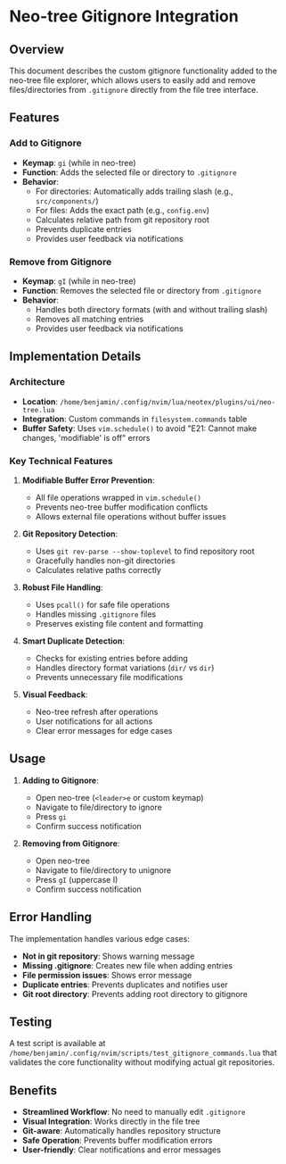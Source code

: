# Neo-tree Gitignore Integration

## Overview

This document describes the custom gitignore functionality added to the neo-tree file explorer, which allows users to easily add and remove files/directories from `.gitignore` directly from the file tree interface.

## Features

### Add to Gitignore
- **Keymap**: `gi` (while in neo-tree)
- **Function**: Adds the selected file or directory to `.gitignore`
- **Behavior**: 
  - For directories: Automatically adds trailing slash (e.g., `src/components/`)
  - For files: Adds the exact path (e.g., `config.env`)
  - Calculates relative path from git repository root
  - Prevents duplicate entries
  - Provides user feedback via notifications

### Remove from Gitignore
- **Keymap**: `gI` (while in neo-tree) 
- **Function**: Removes the selected file or directory from `.gitignore`
- **Behavior**:
  - Handles both directory formats (with and without trailing slash)
  - Removes all matching entries
  - Provides user feedback via notifications

## Implementation Details

### Architecture
- **Location**: `/home/benjamin/.config/nvim/lua/neotex/plugins/ui/neo-tree.lua`
- **Integration**: Custom commands in `filesystem.commands` table
- **Buffer Safety**: Uses `vim.schedule()` to avoid "E21: Cannot make changes, 'modifiable' is off" errors

### Key Technical Features

1. **Modifiable Buffer Error Prevention**:
   - All file operations wrapped in `vim.schedule()` 
   - Prevents neo-tree buffer modification conflicts
   - Allows external file operations without buffer issues

2. **Git Repository Detection**:
   - Uses `git rev-parse --show-toplevel` to find repository root
   - Gracefully handles non-git directories
   - Calculates relative paths correctly

3. **Robust File Handling**:
   - Uses `pcall()` for safe file operations
   - Handles missing `.gitignore` files
   - Preserves existing file content and formatting

4. **Smart Duplicate Detection**:
   - Checks for existing entries before adding
   - Handles directory format variations (`dir/` vs `dir`)
   - Prevents unnecessary file modifications

5. **Visual Feedback**:
   - Neo-tree refresh after operations
   - User notifications for all actions
   - Clear error messages for edge cases

## Usage

1. **Adding to Gitignore**:
   - Open neo-tree (`<leader>e` or custom keymap)
   - Navigate to file/directory to ignore
   - Press `gi`
   - Confirm success notification

2. **Removing from Gitignore**:
   - Open neo-tree
   - Navigate to file/directory to unignore
   - Press `gI` (uppercase I)
   - Confirm success notification

## Error Handling

The implementation handles various edge cases:

- **Not in git repository**: Shows warning message
- **Missing .gitignore**: Creates new file when adding entries
- **File permission issues**: Shows error message
- **Duplicate entries**: Prevents duplicates and notifies user
- **Git root directory**: Prevents adding root directory to gitignore

## Testing

A test script is available at `/home/benjamin/.config/nvim/scripts/test_gitignore_commands.lua` that validates the core functionality without modifying actual git repositories.

## Benefits

- **Streamlined Workflow**: No need to manually edit `.gitignore`
- **Visual Integration**: Works directly in the file tree
- **Git-aware**: Automatically handles repository structure
- **Safe Operation**: Prevents buffer modification errors
- **User-friendly**: Clear notifications and error messages